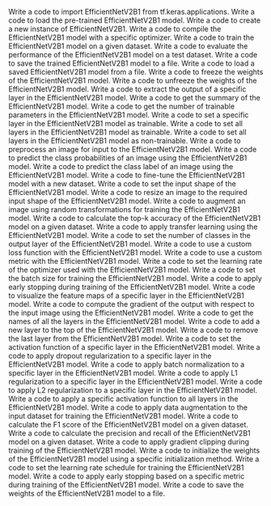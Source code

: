 Write a code to import EfficientNetV2B1 from tf.keras.applications.
Write a code to load the pre-trained EfficientNetV2B1 model.
Write a code to create a new instance of EfficientNetV2B1.
Write a code to compile the EfficientNetV2B1 model with a specific optimizer.
Write a code to train the EfficientNetV2B1 model on a given dataset.
Write a code to evaluate the performance of the EfficientNetV2B1 model on a test dataset.
Write a code to save the trained EfficientNetV2B1 model to a file.
Write a code to load a saved EfficientNetV2B1 model from a file.
Write a code to freeze the weights of the EfficientNetV2B1 model.
Write a code to unfreeze the weights of the EfficientNetV2B1 model.
Write a code to extract the output of a specific layer in the EfficientNetV2B1 model.
Write a code to get the summary of the EfficientNetV2B1 model.
Write a code to get the number of trainable parameters in the EfficientNetV2B1 model.
Write a code to set a specific layer in the EfficientNetV2B1 model as trainable.
Write a code to set all layers in the EfficientNetV2B1 model as trainable.
Write a code to set all layers in the EfficientNetV2B1 model as non-trainable.
Write a code to preprocess an image for input to the EfficientNetV2B1 model.
Write a code to predict the class probabilities of an image using the EfficientNetV2B1 model.
Write a code to predict the class label of an image using the EfficientNetV2B1 model.
Write a code to fine-tune the EfficientNetV2B1 model with a new dataset.
Write a code to set the input shape of the EfficientNetV2B1 model.
Write a code to resize an image to the required input shape of the EfficientNetV2B1 model.
Write a code to augment an image using random transformations for training the EfficientNetV2B1 model.
Write a code to calculate the top-k accuracy of the EfficientNetV2B1 model on a given dataset.
Write a code to apply transfer learning using the EfficientNetV2B1 model.
Write a code to set the number of classes in the output layer of the EfficientNetV2B1 model.
Write a code to use a custom loss function with the EfficientNetV2B1 model.
Write a code to use a custom metric with the EfficientNetV2B1 model.
Write a code to set the learning rate of the optimizer used with the EfficientNetV2B1 model.
Write a code to set the batch size for training the EfficientNetV2B1 model.
Write a code to apply early stopping during training of the EfficientNetV2B1 model.
Write a code to visualize the feature maps of a specific layer in the EfficientNetV2B1 model.
Write a code to compute the gradient of the output with respect to the input image using the EfficientNetV2B1 model.
Write a code to get the names of all the layers in the EfficientNetV2B1 model.
Write a code to add a new layer to the top of the EfficientNetV2B1 model.
Write a code to remove the last layer from the EfficientNetV2B1 model.
Write a code to set the activation function of a specific layer in the EfficientNetV2B1 model.
Write a code to apply dropout regularization to a specific layer in the EfficientNetV2B1 model.
Write a code to apply batch normalization to a specific layer in the EfficientNetV2B1 model.
Write a code to apply L1 regularization to a specific layer in the EfficientNetV2B1 model.
Write a code to apply L2 regularization to a specific layer in the EfficientNetV2B1 model.
Write a code to apply a specific activation function to all layers in the EfficientNetV2B1 model.
Write a code to apply data augmentation to the input dataset for training the EfficientNetV2B1 model.
Write a code to calculate the F1 score of the EfficientNetV2B1 model on a given dataset.
Write a code to calculate the precision and recall of the EfficientNetV2B1 model on a given dataset.
Write a code to apply gradient clipping during training of the EfficientNetV2B1 model.
Write a code to initialize the weights of the EfficientNetV2B1 model using a specific initialization method.
Write a code to set the learning rate schedule for training the EfficientNetV2B1 model.
Write a code to apply early stopping based on a specific metric during training of the EfficientNetV2B1 model.
Write a code to save the weights of the EfficientNetV2B1 model to a file.